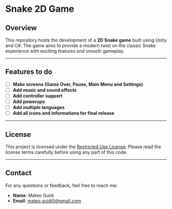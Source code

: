 # Snake 2D Game

## Overview
This repository hosts the development of a **2D Snake game** built using Unity and C#. The game aims to provide a modern twist on the classic Snake experience with exciting features and smooth gameplay.

---

## Features to do

- [ ] **Make screens (Game Over, Pause, Main Menu and Settings)**
- [ ] **Add music and sound effects**
- [ ] **Add controller support**
- [ ] **Add powerups**
- [ ] **Add multiple languages**
- [ ] **Add all icons and informations for final release**

---

## License
This project is licensed under the [Restricted Use License](./LICENSE). Please read the license terms carefully before using any part of this code.

---

## Contact
For any questions or feedback, feel free to reach me:

- **Name**: Mateo Guidi
- **Email**: mateo.guidi5@gmail.com

